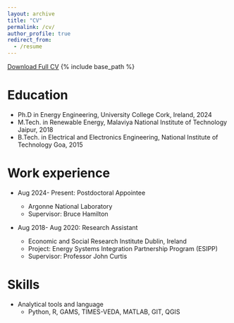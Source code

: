 ```yaml
---
layout: archive
title: "CV"
permalink: /cv/
author_profile: true
redirect_from:
  - /resume
---
```


[Download Full CV](CV_AG_11_2024.pdf)
{% include base_path %}

Education
======
* Ph.D in Energy Engineering, University College Cork, Ireland, 2024
* M.Tech. in Renewable Energy, Malaviya National Institute of Technology Jaipur, 2018
* B.Tech. in Electrical and Electronics Engineering, National Institute of Technology Goa, 2015

Work experience
======
* Aug 2024- Present: Postdoctoral Appointee
  * Argonne National Laboratory
  * Supervisor: Bruce Hamilton
    
    
* Aug 2018- Aug 2020: Research Assistant
  * Economic and Social Research Institute Dublin, Ireland
  * Project: Energy Systems Integration Partnership Program (ESIPP)
  * Supervisor: Professor John Curtis


Skills
======
* Analytical tools and language
  * Python, R, GAMS, TIMES-VEDA, MATLAB, GIT, QGIS

